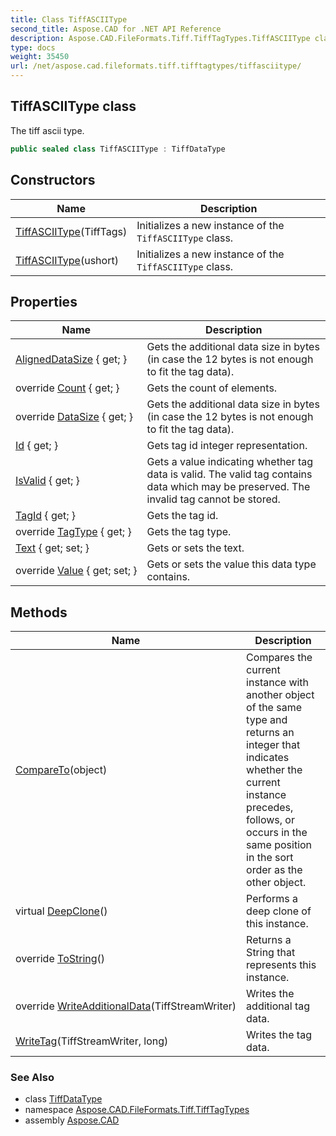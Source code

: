 ```yaml
---
title: Class TiffASCIIType
second_title: Aspose.CAD for .NET API Reference
description: Aspose.CAD.FileFormats.Tiff.TiffTagTypes.TiffASCIIType class. The tiff ascii type
type: docs
weight: 35450
url: /net/aspose.cad.fileformats.tiff.tifftagtypes/tiffasciitype/
---
```

## TiffASCIIType class

The tiff ascii type.

```csharp
public sealed class TiffASCIIType : TiffDataType
```

## Constructors

| Name | Description |
| --- | --- |
| [TiffASCIIType](tiffasciitype/#constructor)(TiffTags) | Initializes a new instance of the `TiffASCIIType` class. |
| [TiffASCIIType](tiffasciitype/#constructor_1)(ushort) | Initializes a new instance of the `TiffASCIIType` class. |

## Properties

| Name | Description |
| --- | --- |
| [AlignedDataSize](../../aspose.cad.fileformats.tiff/tiffdatatype/aligneddatasize/) { get; } | Gets the additional data size in bytes (in case the 12 bytes is not enough to fit the tag data). |
| override [Count](../../aspose.cad.fileformats.tiff.tifftagtypes/tiffasciitype/count/) { get; } | Gets the count of elements. |
| override [DataSize](../../aspose.cad.fileformats.tiff.tifftagtypes/tiffasciitype/datasize/) { get; } | Gets the additional data size in bytes (in case the 12 bytes is not enough to fit the tag data). |
| [Id](../../aspose.cad.fileformats.tiff/tiffdatatype/id/) { get; } | Gets tag id integer representation. |
| [IsValid](../../aspose.cad.fileformats.tiff/tiffdatatype/isvalid/) { get; } | Gets a value indicating whether tag data is valid. The valid tag contains data which may be preserved. The invalid tag cannot be stored. |
| [TagId](../../aspose.cad.fileformats.tiff/tiffdatatype/tagid/) { get; } | Gets the tag id. |
| override [TagType](../../aspose.cad.fileformats.tiff.tifftagtypes/tiffasciitype/tagtype/) { get; } | Gets the tag type. |
| [Text](../../aspose.cad.fileformats.tiff.tifftagtypes/tiffasciitype/text/) { get; set; } | Gets or sets the text. |
| override [Value](../../aspose.cad.fileformats.tiff.tifftagtypes/tiffasciitype/value/) { get; set; } | Gets or sets the value this data type contains. |

## Methods

| Name | Description |
| --- | --- |
| [CompareTo](../../aspose.cad.fileformats.tiff/tiffdatatype/compareto/)(object) | Compares the current instance with another object of the same type and returns an integer that indicates whether the current instance precedes, follows, or occurs in the same position in the sort order as the other object. |
| virtual [DeepClone](../../aspose.cad.fileformats.tiff/tiffdatatype/deepclone/)() | Performs a deep clone of this instance. |
| override [ToString](../../aspose.cad.fileformats.tiff/tiffdatatype/tostring/)() | Returns a String that represents this instance. |
| override [WriteAdditionalData](../../aspose.cad.fileformats.tiff.tifftagtypes/tiffasciitype/writeadditionaldata/)(TiffStreamWriter) | Writes the additional tag data. |
| [WriteTag](../../aspose.cad.fileformats.tiff/tiffdatatype/writetag/)(TiffStreamWriter, long) | Writes the tag data. |

### See Also

* class [TiffDataType](../../aspose.cad.fileformats.tiff/tiffdatatype/)
* namespace [Aspose.CAD.FileFormats.Tiff.TiffTagTypes](../../aspose.cad.fileformats.tiff.tifftagtypes/)
* assembly [Aspose.CAD](../../)


